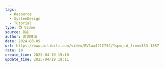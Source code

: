 ```yaml
---
tags:
  - Resource
  - SystemDesign
  - Tutorial
type: 📺 Video
source: B站
author: 古城算法
date: 2024-03-09
url: https://www.bilibili.com/video/BV1wx421C73C/?spm_id_from=333.1387.collection.video_card.click&vd_source=bf3d4320498e90d36e1361cc18b45e48
rate: 10
create_time: 2025-04-19 19:10
update_time: 2025/04/19 19:11
---
```

